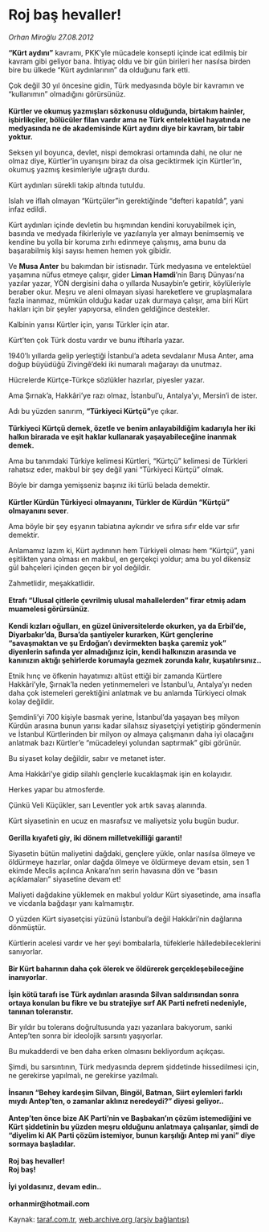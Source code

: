 # Roj baş hevaller!

*Orhan Miroğlu 27.08.2012*

<div class="yazi"><p><strong>“Kürt aydını”</strong> kavramı, PKK’yle mücadele konsepti içinde icat edilmiş bir kavram gibi geliyor bana. İhtiyaç oldu ve bir gün birileri her nasılsa birden bire bu ülkede “Kürt aydınlarının” da olduğunu fark etti.</p>
<p>Çok değil 30 yıl öncesine gidin, Türk medyasında böyle bir kavramın ve “kullanımın” olmadığını görürsünüz.<br/><br/><strong>Kürtler ve okumuş yazmışları sözkonusu olduğunda, birtakım hainler, işbirlikçiler, bölücüler filan vardır ama ne Türk entelektüel hayatında ne medyasında ne de akademisinde Kürt aydını diye bir kavram, bir tabir yoktur.</strong></p>
<p>Seksen yıl boyunca, devlet, nispi demokrasi ortamında dahi, ne olur ne olmaz diye, Kürtler’in uyanışını biraz da olsa geciktirmek için Kürtler’in, okumuş yazmış kesimleriyle uğraştı durdu.</p>
<p>Kürt aydınları sürekli takip altında tutuldu.</p>
<p>Islah ve iflah olmayan “Kürtçüler”in gerektiğinde “defteri kapatıldı”, yani infaz edildi.</p>
<p>Kürt aydınları içinde devletin bu hışmından kendini koruyabilmek için, basında ve medyada fikirleriyle ve yazılarıyla yer almayı benimsemiş ve kendine bu yolla bir koruma zırhı edinmeye çalışmış, ama bunu da başarabilmiş kişi sayısı hemen hemen yok gibidir.</p>
<p>Ve <strong>Musa Anter</strong> bu bakımdan bir istisnadır. Türk medyasına ve entelektüel yaşamına nüfus etmeye çalışır, gider <strong>Liman Hamdi</strong>’nin Barış Dünyası‘na yazılar yazar, YÖN dergisini daha o yıllarda Nusaybin’e getirir, köylüleriyle beraber okur. Meşru ve aleni olmayan siyasi hareketlere ve gruplaşmalara fazla inanmaz, mümkün olduğu kadar uzak durmaya çalışır, ama biri Kürt hakları için bir şeyler yapıyorsa, elinden geldiğince destekler.</p>
<p>Kalbinin yarısı Kürtler için, yarısı Türkler için atar.</p>
<p>Kürt’ten çok Türk dostu vardır ve bunu iftiharla yazar.</p>
<p>1940’lı yıllarda gelip yerleştiği İstanbul’a adeta sevdalanır Musa Anter, ama doğup büyüdüğü Zivingê’deki iki numaralı mağarayı da unutmaz.</p>
<p>Hücrelerde Kürtçe-Türkçe sözlükler hazırlar, piyesler yazar.</p>
<p>Ama Şırnak’a, Hakkâri’ye razı olmaz, İstanbul’u, Antalya’yı, Mersin’i de ister.</p>
<p>Adı bu yüzden sanırım, <strong>“Türkiyeci Kürtçü”</strong>ye çıkar.<br/><br/><strong>Türkiyeci Kürtçü demek, özetle ve benim anlayabildiğim kadarıyla her iki halkın birarada ve eşit haklar kullanarak yaşayabileceğine inanmak demek.</strong></p>
<p>Ama bu tanımdaki Türkiye kelimesi Kürtleri, “Kürtçü” kelimesi de Türkleri rahatsız eder, makbul bir şey değil yani “Türkiyeci Kürtçü” olmak.</p>
<p>Böyle bir damga yemişseniz başınız iki türlü belada demektir.<br/><br/><strong>Kürtler Kürdün Türkiyeci olmayanını, Türkler de Kürdün “Kürtçü” olmayanını sever</strong>.</p>
<p>Ama böyle bir şey eşyanın tabiatına aykırıdır ve sıfıra sıfır elde var sıfır demektir.</p>
<p>Anlamamız lazım ki, Kürt aydınının hem Türkiyeli olması hem “Kürtçü”, yani eşitlikten yana olması en makbul, en gerçekçi yoldur; ama bu yol dikensiz gül bahçeleri içinden geçen bir yol değildir.</p>
<p>Zahmetlidir, meşakkatlidir.<br/><br/><strong>Etrafı “Ulusal çitlerle çevrilmiş ulusal mahallelerden” firar etmiş adam muamelesi görürsünüz</strong>.<br/><br/><strong>Kendi kızları oğulları, en güzel üniversitelerde okurken, ya da Erbil’de, Diyarbakır’da, Bursa’da şantiyeler kurarken, Kürt gençlerine “savaşmaktan ve şu Erdoğan’ı devirmekten başka çaremiz yok” diyenlerin safında yer almadığınız için, kendi halkınızın arasında ve kanınızın aktığı şehirlerde korumayla gezmek zorunda kalır, kuşatılırsınız..</strong></p>
<p>Etnik hınç ve öfkenin hayatımızı altüst ettiği bir zamanda Kürtlere Hakkâri’yle, Şırnak’la neden yetinmemeleri ve İstanbul’u, Antalya’yı neden daha çok istemeleri gerektiğini anlatmak ve bu anlamda Türkiyeci olmak kolay değildir.</p>
<p>Şemdinli’yi 700 kişiyle basmak yerine, İstanbul’da yaşayan beş milyon Kürdün arasına bunun yarısı kadar silahsız siyasetçiyi yetiştirip göndermenin ve İstanbul Kürtlerinden bir milyon oy almaya çalışmanın daha iyi olacağını anlatmak bazı Kürtler’e “mücadeleyi yolundan saptırmak” gibi görünür.</p>
<p>Bu siyaset kolay değildir, sabır ve metanet ister.</p>
<p>Ama Hakkâri’ye gidip silahlı gençlerle kucaklaşmak işin en kolayıdır.</p>
<p>Herkes yapar bu atmosferde.</p>
<p>Çünkü Veli Küçükler, sarı Leventler yok artık savaş alanında.</p>
<p>Kürt siyasetinin en ucuz en masrafsız ve maliyetsiz yolu bugün budur.<br/><br/><strong>Gerilla kıyafeti giy, iki dönem milletvekilliği garanti!</strong></p>
<p>Siyasetin bütün maliyetini dağdaki, gençlere yükle, onlar nasılsa ölmeye ve öldürmeye hazırlar, onlar dağda ölmeye ve öldürmeye devam etsin, sen 1 ekimde Meclis açılınca Ankara’nın serin havasına dön ve “basın açıklamaları” siyasetine devam et!</p>
<p>Maliyeti dağdakine yüklemek en makbul yoldur Kürt siyasetinde, ama insafla ve vicdanla bağdaşır yanı kalmamıştır.</p>
<p>O yüzden Kürt siyasetçisi yüzünü İstanbul’a değil Hakkâri’nin dağlarına dönmüştür.</p>
<p>Kürtlerin acelesi vardır ve her şeyi bombalarla, tüfeklerle hâlledebileceklerini sanıyorlar.<br/><br/><strong>Bir Kürt baharının daha çok ölerek ve öldürerek gerçekleşebileceğine inanıyorlar</strong>.<br/><br/><strong>İşin kötü tarafı ise Türk aydınları arasında Silvan saldırısından sonra ortaya konulan bu fikre ve bu stratejiye sırf AK Parti nefreti nedeniyle, tanınan toleranstır.</strong></p>
<p>Bir yıldır bu tolerans doğrultusunda yazı yazanlara bakıyorum, sanki Antep’ten sonra bir ideolojik sarsıntı yaşıyorlar.</p>
<p>Bu mukadderdi ve ben daha erken olmasını bekliyordum açıkçası.</p>
<p>Şimdi, bu sarsıntının, Türk medyasında deprem şiddetinde hissedilmesi için, ne gerekirse yapılmalı, ne gerekirse yazılmalı.<br/><br/><strong>İnsanın “Behey kardeşim Silvan, Bingöl, Batman, Siirt eylemleri farklı mıydı Antep’ten, o zamanlar aklınız neredeydi?” diyesi geliyor..<br/><br/></strong><strong>Antep’ten önce bize AK Parti’nin ve Başbakan’ın çözüm istemediğini ve Kürt şiddetinin bu yüzden meşru olduğunu anlatmaya çalışanlar, şimdi de “diyelim ki AK Parti çözüm istemiyor, bunun karşılığı Antep mi yani” diye sormaya başladılar.<br/><br/></strong><strong>Roj baş hevaller!<br/></strong><strong>Roj baş!<br/><br/></strong><strong>İyi yoldasınız, devam edin..<br/><br/></strong><strong>orhanmir@hotmail.com</strong></p>
</div>

Kaynak: [taraf.com.tr](http://www.taraf.com.tr/orhan-miroglu/makale-roj-bas-hevaller.htm), [web.archive.org (arşiv bağlantısı)](http://web.archive.org/web/20131107124209/http://www.taraf.com.tr/orhan-miroglu/makale-roj-bas-hevaller.htm)
